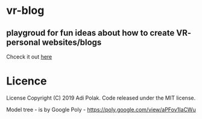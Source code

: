 # vr-blog

## playgroud for fun ideas about how to create VR- personal websites/blogs


Chceck it out [here](https://adipola.github.io/vr-blog/)

# Licence

License
Copyright (C) 2019 Adi Polak. Code released under the MIT license.

Model tree - is by Google Poly - https://poly.google.com/view/aPFov1IaCWu
